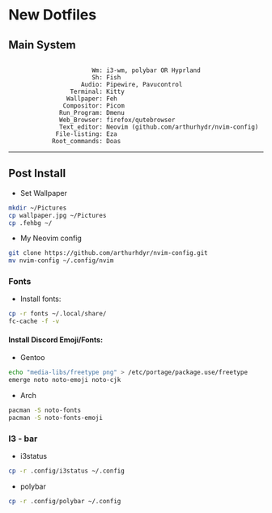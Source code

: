 # New Dotfiles

## Main System
```

                       Wm: i3-wm, polybar OR Hyprland
                       Sh: Fish
                    Audio: Pipewire, Pavucontrol
                 Terminal: Kitty
                Wallpaper: Feh
               Compositor: Picom 
              Run_Program: Dmenu
              Web_Browser: firefox/qutebrowser
              Text_editor: Neovim (github.com/arthurhydr/nvim-config)
             File-listing: Eza
            Root_commands: Doas

```

---

## Post Install

* Set Wallpaper
```bash
mkdir ~/Pictures
cp wallpaper.jpg ~/Pictures
cp .fehbg ~/
```

* My Neovim config
```bash
git clone https://github.com/arthurhdyr/nvim-config.git
mv nvim-config ~/.config/nvim
```

### Fonts

* Install fonts:
```bash
cp -r fonts ~/.local/share/
fc-cache -f -v
```

#### Install Discord Emoji/Fonts:

* Gentoo
```bash
echo "media-libs/freetype png" > /etc/portage/package.use/freetype
emerge noto noto-emoji noto-cjk
```
* Arch
```bash
pacman -S noto-fonts
pacman -S noto-fonts-emoji
```

### I3 - bar
* i3status
```bash
cp -r .config/i3status ~/.config
```
* polybar
```bash
cp -r .config/polybar ~/.config
```
